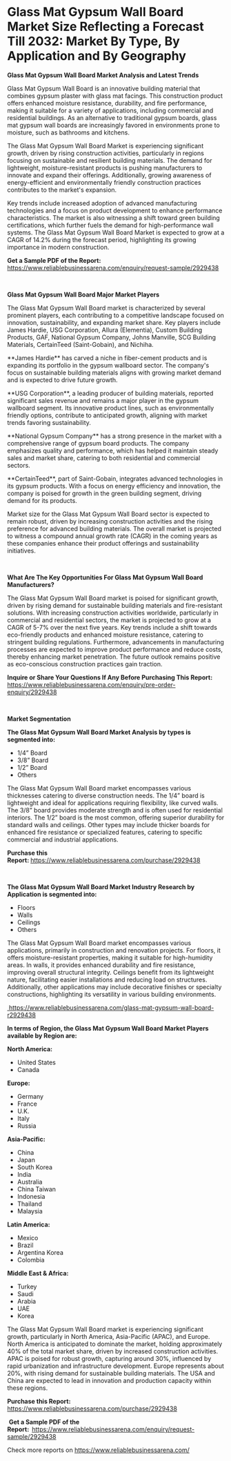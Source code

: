 <p><h1>Glass Mat Gypsum Wall Board Market Size Reflecting a Forecast Till 2032: Market By Type, By Application and By Geography</h1></p><p><strong>Glass Mat Gypsum Wall Board Market Analysis and Latest Trends</strong></p>
<p><p>Glass Mat Gypsum Wall Board is an innovative building material that combines gypsum plaster with glass mat facings. This construction product offers enhanced moisture resistance, durability, and fire performance, making it suitable for a variety of applications, including commercial and residential buildings. As an alternative to traditional gypsum boards, glass mat gypsum wall boards are increasingly favored in environments prone to moisture, such as bathrooms and kitchens.</p><p>The Glass Mat Gypsum Wall Board Market is experiencing significant growth, driven by rising construction activities, particularly in regions focusing on sustainable and resilient building materials. The demand for lightweight, moisture-resistant products is pushing manufacturers to innovate and expand their offerings. Additionally, growing awareness of energy-efficient and environmentally friendly construction practices contributes to the market's expansion.</p><p>Key trends include increased adoption of advanced manufacturing technologies and a focus on product development to enhance performance characteristics. The market is also witnessing a shift toward green building certifications, which further fuels the demand for high-performance wall systems. The Glass Mat Gypsum Wall Board Market is expected to grow at a CAGR of 14.2% during the forecast period, highlighting its growing importance in modern construction.</p></p>
<p><strong>Get a Sample PDF of the Report:&nbsp;</strong> <a href="https://www.reliablebusinessarena.com/enquiry/request-sample/2929438?utm_campaign=2630&utm_medium=2&utm_source=Github&utm_content=ia&utm_term=12032025&utm_id=glass-mat-gypsum-wall-board">https://www.reliablebusinessarena.com/enquiry/request-sample/2929438</a></p>
<p>&nbsp;</p>
<p><strong>Glass Mat Gypsum Wall Board Major Market Players</strong></p>
<p><p>The Glass Mat Gypsum Wall Board market is characterized by several prominent players, each contributing to a competitive landscape focused on innovation, sustainability, and expanding market share. Key players include James Hardie, USG Corporation, Allura (Elementia), Custom Building Products, GAF, National Gypsum Company, Johns Manville, SCG Building Materials, CertainTeed (Saint-Gobain), and Nichiha.</p><p>**James Hardie** has carved a niche in fiber-cement products and is expanding its portfolio in the gypsum wallboard sector. The company's focus on sustainable building materials aligns with growing market demand and is expected to drive future growth. </p><p>**USG Corporation**, a leading producer of building materials, reported significant sales revenue and remains a major player in the gypsum wallboard segment. Its innovative product lines, such as environmentally friendly options, contribute to anticipated growth, aligning with market trends favoring sustainability.</p><p>**National Gypsum Company** has a strong presence in the market with a comprehensive range of gypsum board products. The company emphasizes quality and performance, which has helped it maintain steady sales and market share, catering to both residential and commercial sectors.</p><p>**CertainTeed**, part of Saint-Gobain, integrates advanced technologies in its gypsum products. With a focus on energy efficiency and innovation, the company is poised for growth in the green building segment, driving demand for its products.</p><p>Market size for the Glass Mat Gypsum Wall Board sector is expected to remain robust, driven by increasing construction activities and the rising preference for advanced building materials. The overall market is projected to witness a compound annual growth rate (CAGR) in the coming years as these companies enhance their product offerings and sustainability initiatives.</p></p>
<p>&nbsp;</p>
<p><strong>What Are The Key Opportunities For Glass Mat Gypsum Wall Board Manufacturers?</strong></p>
<p><p>The Glass Mat Gypsum Wall Board market is poised for significant growth, driven by rising demand for sustainable building materials and fire-resistant solutions. With increasing construction activities worldwide, particularly in commercial and residential sectors, the market is projected to grow at a CAGR of 5-7% over the next five years. Key trends include a shift towards eco-friendly products and enhanced moisture resistance, catering to stringent building regulations. Furthermore, advancements in manufacturing processes are expected to improve product performance and reduce costs, thereby enhancing market penetration. The future outlook remains positive as eco-conscious construction practices gain traction.</p></p>
<p><strong>Inquire or Share Your Questions If Any Before Purchasing This Report:</strong> <a href="https://www.reliablebusinessarena.com/enquiry/pre-order-enquiry/2929438?utm_campaign=2630&utm_medium=2&utm_source=Github&utm_content=ia&utm_term=12032025&utm_id=glass-mat-gypsum-wall-board">https://www.reliablebusinessarena.com/enquiry/pre-order-enquiry/2929438</a></p>
<p>&nbsp;</p>
<p><strong>Market Segmentation</strong></p>
<p><strong>The Glass Mat Gypsum Wall Board Market Analysis by types is segmented into:</strong></p>
<p><ul><li>1/4” Board</li><li>3/8” Board</li><li>1/2” Board</li><li>Others</li></ul></p>
<p><p>The Glass Mat Gypsum Wall Board market encompasses various thicknesses catering to diverse construction needs. The 1/4” board is lightweight and ideal for applications requiring flexibility, like curved walls. The 3/8” board provides moderate strength and is often used for residential interiors. The 1/2” board is the most common, offering superior durability for standard walls and ceilings. Other types may include thicker boards for enhanced fire resistance or specialized features, catering to specific commercial and industrial applications.</p></p>
<p><strong>Purchase this Report:&nbsp;</strong><a href="https://www.reliablebusinessarena.com/purchase/2929438?utm_campaign=2630&utm_medium=2&utm_source=Github&utm_content=ia&utm_term=12032025&utm_id=glass-mat-gypsum-wall-board">https://www.reliablebusinessarena.com/purchase/2929438</a></p>
<p>&nbsp;</p>
<p><strong>The Glass Mat Gypsum Wall Board Market Industry Research by Application is segmented into:</strong></p>
<p><ul><li>Floors</li><li>Walls</li><li>Ceilings</li><li>Others</li></ul></p>
<p><p>The Glass Mat Gypsum Wall Board market encompasses various applications, primarily in construction and renovation projects. For floors, it offers moisture-resistant properties, making it suitable for high-humidity areas. In walls, it provides enhanced durability and fire resistance, improving overall structural integrity. Ceilings benefit from its lightweight nature, facilitating easier installations and reducing load on structures. Additionally, other applications may include decorative finishes or specialty constructions, highlighting its versatility in various building environments.</p></p>
<p><a href="https://www.reliablebusinessarena.com/glass-mat-gypsum-wall-board-r2929438?utm_campaign=2630&utm_medium=2&utm_source=Github&utm_content=ia&utm_term=12032025&utm_id=glass-mat-gypsum-wall-board">&nbsp;https://www.reliablebusinessarena.com/glass-mat-gypsum-wall-board-r2929438</a></p>
<p><strong>In terms of Region, the Glass Mat Gypsum Wall Board Market Players available by Region are:</strong></p>
<p>
    <p> <strong> North America: </strong>
        <ul>
            <li>United States</li>
            <li>Canada</li>
        </ul>
        </p> 
    <p> <strong> Europe: </strong>
        <ul>
            <li>Germany</li>
            <li>France</li>
            <li>U.K.</li>
            <li>Italy</li>
            <li>Russia</li>
        </ul>
        </p> 
    <p> <strong> Asia-Pacific: </strong>
        <ul>
            <li>China</li>
            <li>Japan</li>
            <li>South Korea</li>
            <li>India</li>
            <li>Australia</li>
            <li>China Taiwan</li>
            <li>Indonesia</li>
            <li>Thailand</li>
            <li>Malaysia</li>
        </ul>
        </p> 
    <p> <strong> Latin America: </strong>
        <ul>
            <li>Mexico</li>
            <li>Brazil</li>
            <li>Argentina Korea</li>
            <li>Colombia</li>
        </ul>
        </p> 
    <p> <strong> Middle East & Africa: </strong>
        <ul>
            <li>Turkey</li>
            <li>Saudi</li>
            <li>Arabia</li>
            <li>UAE</li>
            <li>Korea</li>
        </ul>
    </p>
    </p>
<p><p>The Glass Mat Gypsum Wall Board market is experiencing significant growth, particularly in North America, Asia-Pacific (APAC), and Europe. North America is anticipated to dominate the market, holding approximately 40% of the total market share, driven by increased construction activities. APAC is poised for robust growth, capturing around 30%, influenced by rapid urbanization and infrastructure development. Europe represents about 20%, with rising demand for sustainable building materials. The USA and China are expected to lead in innovation and production capacity within these regions.</p></p>
<p><strong>Purchase this Report: </strong><a href="https://www.reliablebusinessarena.com/purchase/2929438?utm_campaign=2630&utm_medium=2&utm_source=Github&utm_content=ia&utm_term=12032025&utm_id=glass-mat-gypsum-wall-board">https://www.reliablebusinessarena.com/purchase/2929438</a></p>
<p>&nbsp;<strong>Get a Sample PDF of the Report:&nbsp;&nbsp;</strong><a href="https://www.reliablebusinessarena.com/enquiry/request-sample/2929438?utm_campaign=2630&utm_medium=2&utm_source=Github&utm_content=ia&utm_term=12032025&utm_id=glass-mat-gypsum-wall-board">https://www.reliablebusinessarena.com/enquiry/request-sample/2929438</a></p>
<p><strong></strong></p>
<p>Check more reports on <a href="https://www.reliablebusinessarena.com/?utm_campaign=2630&utm_medium=2&utm_source=Github&utm_content=ia&utm_term=12032025&utm_id=glass-mat-gypsum-wall-board">https://www.reliablebusinessarena.com/</a></p>